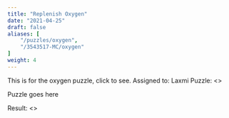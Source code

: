 ```yaml
---
title: "Replenish Oxygen"
date: "2021-04-25"
draft: false
aliases: [
    "/puzzles/oxygen",
    "/3543517-MC/oxygen"
]
weight: 4
---
```


This is for the oxygen puzzle, click to see.
Assigned to: Laxmi
Puzzle: <>

<!--more-->
<!-- the above comment is to provide a blurb of the puzzle, do not remove -->


Puzzle goes here

Result: <>